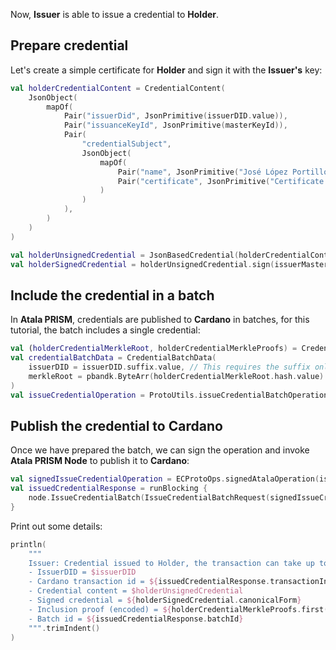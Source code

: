 Now, **Issuer** is able to issue a credential to **Holder**.

## Prepare credential

Let's create a simple certificate for **Holder** and sign it with the **Issuer's** key:

```kotlin
val holderCredentialContent = CredentialContent(
    JsonObject(
        mapOf(
            Pair("issuerDid", JsonPrimitive(issuerDID.value)),
            Pair("issuanceKeyId", JsonPrimitive(masterKeyId)),
            Pair(
                "credentialSubject",
                JsonObject(
                    mapOf(
                        Pair("name", JsonPrimitive("José López Portillo")),
                        Pair("certificate", JsonPrimitive("Certificate of PRISM SDK tutorial completion"))
                    )
                )
            ),
        )
    )
)

val holderUnsignedCredential = JsonBasedCredential(holderCredentialContent)
val holderSignedCredential = holderUnsignedCredential.sign(issuerMasterKeyPair.privateKey)
```

## Include the credential in a batch

In **Atala PRISM**, credentials are published to **Cardano** in batches, for this tutorial, the batch includes a single credential:

```kotlin
val (holderCredentialMerkleRoot, holderCredentialMerkleProofs) = CredentialBatches.batch(listOf(holderSignedCredential))
val credentialBatchData = CredentialBatchData(
    issuerDID = issuerDID.suffix.value, // This requires the suffix only, as the node stores only suffixes
    merkleRoot = pbandk.ByteArr(holderCredentialMerkleRoot.hash.value)
)
val issueCredentialOperation = ProtoUtils.issueCredentialBatchOperation(credentialBatchData)
```

## Publish the credential to Cardano

Once we have prepared the batch, we can sign the operation and invoke **Atala PRISM Node** to publish it to **Cardano**:

```kotlin
val signedIssueCredentialOperation = ECProtoOps.signedAtalaOperation(issuerMasterKeyPair, "master0", issueCredentialOperation)
val issuedCredentialResponse = runBlocking {
    node.IssueCredentialBatch(IssueCredentialBatchRequest(signedIssueCredentialOperation))
}
```

Print out some details:

```kotlin
println(
    """
    Issuer: Credential issued to Holder, the transaction can take up to 10 minutes to be confirmed by the Cardano network
    - IssuerDID = $issuerDID
    - Cardano transaction id = ${issuedCredentialResponse.transactionInfo?.transactionId}
    - Credential content = $holderUnsignedCredential
    - Signed credential = ${holderSignedCredential.canonicalForm}
    - Inclusion proof (encoded) = ${holderCredentialMerkleProofs.first().encode()}
    - Batch id = ${issuedCredentialResponse.batchId}
    """.trimIndent()
)
```
